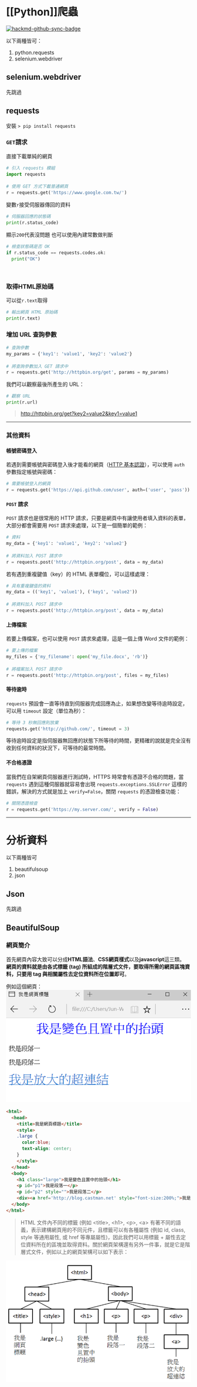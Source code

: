 # [[Python]]爬蟲

[![hackmd-github-sync-badge](https://hackmd.io/OXaFMlr_RbyVfBcbLHlfCQ/badge)](https://hackmd.io/OXaFMlr_RbyVfBcbLHlfCQ)

以下兩種皆可：
 1.  python.requests
 2. selenium.webdriver

## selenium.webdriver
先跳過

## requests
安裝  ` > pip install requests `


### `GET`請求
直接下載單純的網頁
```python
# 引入 requests 模組
import requests

# 使用 GET 方式下載普通網頁
r = requests.get('https://www.google.com.tw/')
```
變數`r`接受伺服器傳回的資料
```python
# 伺服器回應的狀態碼
print(r.status_code)
```
>
顯示`200`代表沒問題
也可以使用內建常數做判斷
```python
# 檢查狀態碼是否 OK
if r.status_code == requests.codes.ok:
  print("OK")
```
<br/> <!-- >換行<-->

### 取得HTML原始碼
可以從`r.text`取得
```python
# 輸出網頁 HTML 原始碼
print(r.text)
```

### 增加 URL 查詢參數
```python
# 查詢參數
my_params = {'key1': 'value1', 'key2': 'value2'}

# 將查詢參數加入 GET 請求中
r = requests.get('http://httpbin.org/get', params = my_params)
```
我們可以觀察最後所產生的 URL：
```python
# 觀察 URL
print(r.url)
```
>http://httpbin.org/get?key2=value2&key1=value1
---
### 其他資料
#### 帳號密碼登入

若遇到需要帳號與密碼登入後才能看的網頁（[HTTP 基本認證](https://zh.wikipedia.org/wiki/HTTP%E5%9F%BA%E6%9C%AC%E8%AE%A4%E8%AF%81)），可以使用  `auth`  參數指定帳號與密碼：
```python
# 需要帳號登入的網頁
r = requests.get('https://api.github.com/user', auth=('user', 'pass'))
```
#### `POST`  請求

`POST`  請求也是很常用的 HTTP 請求，只要是網頁中有讓使用者填入資料的表單，大部分都會需要用  `POST`  請求來處理，以下是一個簡單的範例：
```python
# 資料
my_data = {'key1': 'value1', 'key2': 'value2'}

# 將資料加入 POST 請求中
r = requests.post('http://httpbin.org/post', data = my_data)
```
若有遇到重複鍵值（key）的 HTML 表單欄位，可以這樣處理：
```python
# 具有重複鍵值的資料
my_data = (('key1', 'value1'), ('key1', 'value2'))

# 將資料加入 POST 請求中
r = requests.post('http://httpbin.org/post', data = my_data)
```
#### 上傳檔案

若要上傳檔案，也可以使用  `POST`  請求來處理，這是一個上傳 Word 文件的範例：
```python
# 要上傳的檔案
my_files = {'my_filename': open('my_file.docx', 'rb')}

# 將檔案加入 POST 請求中
r = requests.post('http://httpbin.org/post', files = my_files)
```
#### 等待逾時

`requests`  預設會一直等待直到伺服器完成回應為止，如果想改變等待逾時設定，可以用  `timeout`  設定（單位為秒）：
```python
# 等待 3 秒無回應則放棄
requests.get('http://github.com/', timeout = 3)
```
等待逾時設定是指伺服器無回應的狀態下所等待的時間，更精確的說就是完全沒有收到任何資料的狀況下，可等待的最常時間。

#### 不合格憑證

當我們在自架網頁伺服器進行測試時，HTTPS 時常會有憑證不合格的問題，當  `requests`  遇到這種伺服器就容易會出現  `requests.exceptions.SSLError`  這樣的錯誤，解決的方式就是加上  `verify=False`，關閉  `requests`  的憑證檢查功能：
```python
# 關閉憑證檢查
r = requests.get('https://my.server.com/', verify = False)
```

---

# 分析資料
以下兩種皆可
1. beautifulsoup
2. json

## Json
先跳過

## BeautifulSoup

### 網頁簡介
首先網頁內容大致可以分成**HTML語法**、**CSS網頁樣式**以及**javascript**這三類。
**網頁的資料就是由各式標籤 (tag) 所組成的階層式文件，要取得所需的網頁區塊資料，只要用 tag 與相關屬性去定位資料所在位置即可**。

例如這個網頁：
![](https://raw.githubusercontent.com/jwlin/jwlin.github.io/master/images/161222-python-ds-tutorial-3-1.png)

```html
<html>
  <head>
    <title>我是網頁標題</title>
    <style>
    .large {
      color:blue;
      text-align: center;
    }
    </style>
  </head>
  <body>
    <h1 class="large">我是變色且置中的抬頭</h1>
    <p id="p1">我是段落一</p>
    <p id="p2" style="">我是段落二</p>
    <div><a href='http://blog.castman.net' style="font-size:200%;">我是放大的超連結</a></div>
  </body>
</html>
```

>HTML 文件內不同的標籤 (例如 \<title\>, \<h1\>, \<p\>, \<a\> 有著不同的語義，表示建構網頁用的不同元件，且標籤可以有各種屬性 (例如 id, class, style 等通用屬性, 或 href 等專屬屬性)，因此我們可以用標籤 + 屬性去定位資料所在的區塊並取得資料。關於網頁架構還有另外一件事，就是它是階層式文件，例如以上的網頁架構可以如下表示：


![2016-12-22-2](https://raw.githubusercontent.com/jwlin/jwlin.github.io/master/images/161222-python-ds-tutorial-3-2.png)